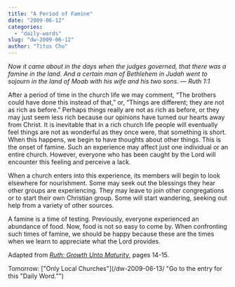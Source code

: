 ```yaml
---
title: "A Period of Famine"
date: "2009-06-12"
categories: 
  - "daily-words"
slug: "dw-2009-06-12"
author: "Titus Chu"
---
```


_Now it came about in the days when the judges governed, that there was a famine in the land. And a certain man of Bethlehem in Judah went to sojourn in the land of Moab with his wife and his two sons. — Ruth 1:1_

After a period of time in the church life we may comment, “The brothers could have done this instead of that,” or, “Things are different; they are not as rich as before.” Perhaps things really are not as rich as before, or they may just seem less rich because our opinions have turned our hearts away from Christ. It is inevitable that in a rich church life people will eventually feel things are not as wonderful as they once were, that something is short. When this happens, we begin to have thoughts about other things. This is the onset of famine. Such an experience may affect just one individual or an entire church. However, everyone who has been caught by the Lord will encounter this feeling and perceive a lack.

When a church enters into this experience, its members will begin to look elsewhere for nourishment. Some may seek out the blessings they hear other groups are experiencing. They may leave to join other congregations or to start their own Christian group. Some will start wandering, seeking out help from a variety of other sources.

A famine is a time of testing. Previously, everyone experienced an abundance of food. Now, food is not so easy to come by. When confronting such times of famine, we should be happy because these are the times when we learn to appreciate what the Lord provides.

Adapted from [_Ruth: Growth Unto Maturity_](/book-ruth/ "Go to the entry for this book."), pages 14-15.

Tomorrow: ["Only Local Churches"](/dw-2009-06-13/ "Go to the entry for this "Daily Word."")
